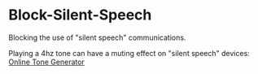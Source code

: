 # Block-Silent-Speech
Blocking the use of "silent speech" communications.


Playing a 4hz tone can have a muting effect on "silent speech" devices:
<br>
[Online Tone Generator](https://szynalski.com/tone#4,v0.5)
